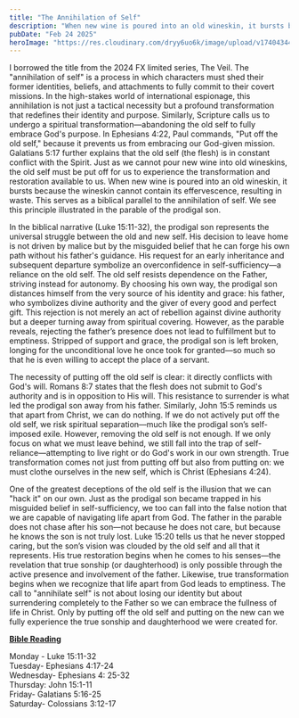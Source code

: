 ```yaml
---
title: "The Annihilation of Self"
description: "When new wine is poured into an old wineskin, it bursts because the wineskin cannot contain its effervescence, resulting in waste. This serves as a biblical parallel to the annihilation of self. We see this principle illustrated in the parable of the prodigal son."
pubDate: "Feb 24 2025"
heroImage: "https://res.cloudinary.com/dryy6uo6k/image/upload/v1740434441/wineskin_uq7qv4.png"
---
```


I borrowed the title from the 2024 FX limited series, The Veil. The "annihilation of self" is a process in which characters must shed their former identities, beliefs, and attachments to fully commit to their covert missions. In the high-stakes world of international espionage, this annihilation is not just a tactical necessity but a profound transformation that redefines their identity and purpose. Similarly, Scripture calls us to undergo a spiritual transformation—abandoning the old self to fully embrace God's purpose. In Ephesians 4:22, Paul commands, "Put off the old self," because it prevents us from embracing our God-given mission. Galatians 5:17 further explains that the old self (the flesh) is in constant conflict with the Spirit. Just as we cannot pour new wine into old wineskins, the old self must be put off for us to experience the transformation and restoration available to us. When new wine is poured into an old wineskin, it bursts because the wineskin cannot contain its effervescence, resulting in waste. This serves as a biblical parallel to the annihilation of self. We see this principle illustrated in the parable of the prodigal son.

In the biblical narrative (Luke 15:11-32), the prodigal son represents the universal struggle between the old and new self. His decision to leave home is not driven by malice but by the misguided belief that he can forge his own path without his father's guidance. His request for an early inheritance and subsequent departure symbolize an overconfidence in self-sufficiency—a reliance on the old self. The old self resists dependence on the Father, striving instead for autonomy. By choosing his own way, the prodigal son distances himself from the very source of his identity and grace: his father, who symbolizes divine authority and the giver of every good and perfect gift. This rejection is not merely an act of rebellion against divine authority but a deeper turning away from spiritual covering. However, as the parable reveals, rejecting the father’s presence does not lead to fulfillment but to emptiness. Stripped of support and grace, the prodigal son is left broken, longing for the unconditional love he once took for granted—so much so that he is even willing to accept the place of a servant.

The necessity of putting off the old self is clear: it directly conflicts with God's will. Romans 8:7 states that the flesh does not submit to God's authority and is in opposition to His will. This resistance to surrender is what led the prodigal son away from his father. Similarly, John 15:5 reminds us that apart from Christ, we can do nothing. If we do not actively put off the old self, we risk spiritual separation—much like the prodigal son’s self-imposed exile. However, removing the old self is not enough. If we only focus on what we must leave behind, we still fall into the trap of self-reliance—attempting to live right or do God's work in our own strength. True transformation comes not just from putting off but also from putting on: we must clothe ourselves in the new self, which is Christ (Ephesians 4:24).

One of the greatest deceptions of the old self is the illusion that we can "hack it" on our own. Just as the prodigal son became trapped in his misguided belief in self-sufficiency, we too can fall into the false notion that we are capable of navigating life apart from God. The father in the parable does not chase after his son—not because he does not care, but because he knows the son is not truly lost. Luke 15:20 tells us that he never stopped caring, but the son’s vision was clouded by the old self and all that it represents. His true restoration begins when he comes to his senses—the revelation that true sonship (or daughterhood) is only possible through the active presence and involvement of the father. Likewise, true transformation begins when we recognize that life apart from God leads to emptiness. The call to "annihilate self" is not about losing our identity but about surrendering completely to the Father so we can embrace the fullness of life in Christ. Only by putting off the old self and putting on the new can we fully experience the true sonship and daughterhood we were created for.

**<u>Bible Reading</u>**

Monday - Luke 15:11-32<br />
Tuesday- Ephesians 4:17-24<br />
Wednesday- Ephesians 4: 25-32<br />
Thursday: John 15:1-11<br />
Friday- Galatians 5:16-25<br />
Saturday- Colossians 3:12-17
